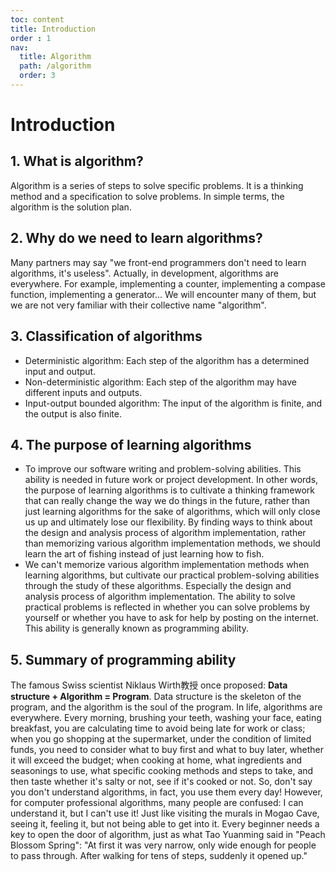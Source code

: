 ```yaml
---
toc: content
title: Introduction
order : 1
nav:
  title: Algorithm
  path: /algorithm
  order: 3
---
```

# Introduction

## 1. What is algorithm?

Algorithm is a series of steps to solve specific problems. It is a thinking method and a specification to solve problems. In simple terms, the algorithm is the solution plan.

## 2. Why do we need to learn algorithms?

Many partners may say "we front-end programmers don't need to learn algorithms, it's useless". Actually, in development, algorithms are everywhere. For example, implementing a counter, implementing a compase function, implementing a generator... We will encounter many of them, but we are not very familiar with their collective name "algorithm".

## 3. Classification of algorithms

- Deterministic algorithm: Each step of the algorithm has a determined input and output.
- Non-deterministic algorithm: Each step of the algorithm may have different inputs and outputs.
- Input-output bounded algorithm: The input of the algorithm is finite, and the output is also finite.

## 4. The purpose of learning algorithms

- To improve our software writing and problem-solving abilities. This ability is needed in future work or project development. In other words, the purpose of learning algorithms is to cultivate a thinking framework that can really change the way we do things in the future, rather than just learning algorithms for the sake of algorithms, which will only close us up and ultimately lose our flexibility. By finding ways to think about the design and analysis process of algorithm implementation, rather than memorizing various algorithm implementation methods, we should learn the art of fishing instead of just learning how to fish.
- We can't memorize various algorithm implementation methods when learning algorithms, but cultivate our practical problem-solving abilities through the study of these algorithms. Especially the design and analysis process of algorithm implementation. The ability to solve practical problems is reflected in whether you can solve problems by yourself or whether you have to ask for help by posting on the internet. This ability is generally known as programming ability.
## 5. Summary of programming ability
The famous Swiss scientist Niklaus Wirth教授 once proposed: **Data structure + Algorithm = Program**.
Data structure is the skeleton of the program, and the algorithm is the soul of the program.
In life, algorithms are everywhere. Every morning, brushing your teeth, washing your face, eating breakfast, you are calculating time to avoid being late for work or class; when you go shopping at the supermarket, under the condition of limited funds, you need to consider what to buy first and what to buy later, whether it will exceed the budget; when cooking at home, what ingredients and seasonings to use, what specific cooking methods and steps to take, and then taste whether it's salty or not, see if it's cooked or not. So, don't say you don't understand algorithms, in fact, you use them every day!
However, for computer professional algorithms, many people are confused: I can understand it, but I can't use it! Just like visiting the murals in Mogao Cave, seeing it, feeling it, but not being able to get into it. Every beginner needs a key to open the door of algorithm, just as what Tao Yuanming said in "Peach Blossom Spring": "At first it was very narrow, only wide enough for people to pass through. After walking for tens of steps, suddenly it opened up."
